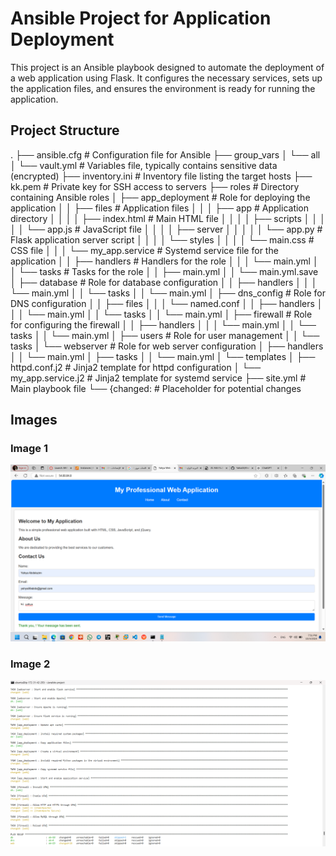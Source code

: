 # Ansible Project for Application Deployment

This project is an Ansible playbook designed to automate the deployment of a web application using Flask. It configures the necessary services, sets up the application files, and ensures the environment is ready for running the application.

## Project Structure

. ├── ansible.cfg # Configuration file for Ansible ├── group_vars │ └── all │ └── vault.yml # Variables file, typically contains sensitive data (encrypted) ├── inventory.ini # Inventory file listing the target hosts ├── kk.pem # Private key for SSH access to servers ├── roles # Directory containing Ansible roles │ ├── app_deployment # Role for deploying the application │ │ ├── files # Application files │ │ │ ├── app # Application directory │ │ │ │ ├── index.html # Main HTML file │ │ │ │ ├── scripts │ │ │ │ │ └── app.js # JavaScript file │ │ │ │ ├── server │ │ │ │ │ └── app.py # Flask application server script │ │ │ │ └── styles │ │ │ │ └── main.css # CSS file │ │ │ └── my_app.service # Systemd service file for the application │ │ ├── handlers # Handlers for the role │ │ │ └── main.yml │ │ └── tasks # Tasks for the role │ │ ├── main.yml │ │ └── main.yml.save │ ├── database # Role for database configuration │ │ ├── handlers │ │ │ └── main.yml │ │ └── tasks │ │ └── main.yml │ ├── dns_config # Role for DNS configuration │ │ ├── files │ │ │ └── named.conf │ │ ├── handlers │ │ │ └── main.yml │ │ └── tasks │ │ └── main.yml │ ├── firewall # Role for configuring the firewall │ │ ├── handlers │ │ │ └── main.yml │ │ └── tasks │ │ └── main.yml │ ├── users # Role for user management │ │ └── tasks │ └── webserver # Role for web server configuration │ ├── handlers │ │ └── main.yml │ ├── tasks │ │ └── main.yml │ └── templates │ ├── httpd.conf.j2 # Jinja2 template for httpd configuration │ └── my_app.service.j2 # Jinja2 template for systemd service ├── site.yml # Main playbook file └── {changed: # Placeholder for potential changes

## Images

### Image 1
![Image 1 Description](Screenshot.png)

### Image 2
![Image 2 Description](run.png)
